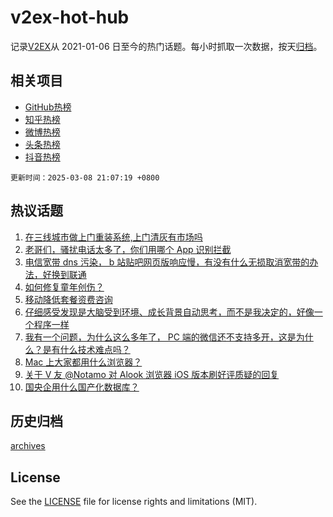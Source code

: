 # v2ex-hot-hub

 记录[V2EX](https://www.v2ex.com/)从 2021-01-06 日至今的热门话题。每小时抓取一次数据，按天[归档](archives)。
 
 ## 相关项目

- [GitHub热榜](https://github.com/snaildev/github-hot-hub)
- [知乎热榜](https://github.com/snaildev/zhihu-hot-hub)
- [微博热榜](https://github.com/snaildev/weibo-hot-hub)
- [头条热榜](https://github.com/snaildev/toutiao-hot-hub)
- [抖音热榜](https://github.com/snaildev/douyin-hot-hub)


 `更新时间：2025-03-08 21:07:19 +0800`

## 热议话题

1. [在三线城市做上门重装系统,上门清灰有市场吗](https://www.v2ex.com/t/1116833)
1. [老哥们，骚扰电话太多了，你们用哪个 App 识别拦截](https://www.v2ex.com/t/1116825)
1. [电信宽带 dns 污染， b 站贴吧网页版响应慢，有没有什么无损取消宽带的办法，好换到联通](https://www.v2ex.com/t/1116827)
1. [如何修复童年创伤？](https://www.v2ex.com/t/1116878)
1. [移动降低套餐资费咨询](https://www.v2ex.com/t/1116808)
1. [仔细感受发现是大脑受到环境、成长背景自动思考，而不是我决定的，好像一个程序一样](https://www.v2ex.com/t/1116844)
1. [我有一个问题，为什么这么多年了， PC 端的微信还不支持多开，这是为什么？是有什么技术难点吗？](https://www.v2ex.com/t/1116853)
1. [Mac 上大家都用什么浏览器？](https://www.v2ex.com/t/1116892)
1. [关于 V 友 @Notamo 对 Alook 浏览器 iOS 版本刷好评质疑的回复](https://www.v2ex.com/t/1116778)
1. [国央企用什么国产化数据库？](https://www.v2ex.com/t/1116839)

## 历史归档

[archives](archives)

## License

See the [LICENSE](LICENSE) file for license rights and limitations (MIT).
